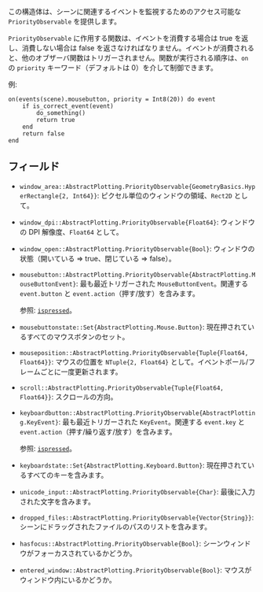 この構造体は、シーンに関連するイベントを監視するためのアクセス可能な `PriorityObservable` を提供します。

`PriorityObservable` に作用する関数は、イベントを消費する場合は true を返し、消費しない場合は false を返さなければなりません。イベントが消費されると、他のオブザーバ関数はトリガーされません。関数が実行される順序は、`on` の `priority` キーワード（デフォルトは 0）を介して制御できます。

例:

```
on(events(scene).mousebutton, priority = Int8(20)) do event
    if is_correct_event(event)
        do_something()
        return true
    end
    return false
end
```

## フィールド

  * `window_area::AbstractPlotting.PriorityObservable{GeometryBasics.HyperRectangle{2, Int64}}`: ピクセル単位のウィンドウの領域、`Rect2D` として。
  * `window_dpi::AbstractPlotting.PriorityObservable{Float64}`: ウィンドウの DPI 解像度、`Float64` として。
  * `window_open::AbstractPlotting.PriorityObservable{Bool}`: ウィンドウの状態（開いている => true、閉じている => false）。
  * `mousebutton::AbstractPlotting.PriorityObservable{AbstractPlotting.MouseButtonEvent}`: 最も最近トリガーされた `MouseButtonEvent`。関連する `event.button` と `event.action`（押す/放す）を含みます。

    参照: [`ispressed`](@ref)。
  * `mousebuttonstate::Set{AbstractPlotting.Mouse.Button}`: 現在押されているすべてのマウスボタンのセット。
  * `mouseposition::AbstractPlotting.PriorityObservable{Tuple{Float64, Float64}}`: マウスの位置を `NTuple{2, Float64}` として。イベントポール/フレームごとに一度更新されます。
  * `scroll::AbstractPlotting.PriorityObservable{Tuple{Float64, Float64}}`: スクロールの方向。
  * `keyboardbutton::AbstractPlotting.PriorityObservable{AbstractPlotting.KeyEvent}`: 最も最近トリガーされた `KeyEvent`。関連する `event.key` と `event.action`（押す/繰り返す/放す）を含みます。

    参照: [`ispressed`](@ref)。
  * `keyboardstate::Set{AbstractPlotting.Keyboard.Button}`: 現在押されているすべてのキーを含みます。
  * `unicode_input::AbstractPlotting.PriorityObservable{Char}`: 最後に入力された文字を含みます。
  * `dropped_files::AbstractPlotting.PriorityObservable{Vector{String}}`: シーンにドラッグされたファイルのパスのリストを含みます。
  * `hasfocus::AbstractPlotting.PriorityObservable{Bool}`: シーンウィンドウがフォーカスされているかどうか。
  * `entered_window::AbstractPlotting.PriorityObservable{Bool}`: マウスがウィンドウ内にいるかどうか。
